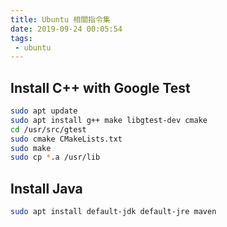 ```yaml
---
title: Ubuntu 相關指令集
date: 2019-09-24 00:05:54
tags:
 - ubuntu
---
```


## Install C++ with Google Test

```bash
sudo apt update
sudo apt install g++ make libgtest-dev cmake
cd /usr/src/gtest
sudo cmake CMakeLists.txt
sudo make
sudo cp *.a /usr/lib
```

## Install Java

```bash
sudo apt install default-jdk default-jre maven
```
